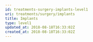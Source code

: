 ```yaml
---
id: treatments-surgery-implants-level1
uri: treatments/surgery/implants
title: Implants
type: level1
updated_at: 2018-08-18T16:33:02Z
created_at: 2018-08-18T16:33:02Z
---
```


